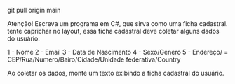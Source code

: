 git pull origin main

Atenção! Escreva um programa em C#, que sirva como uma ficha
cadastral. tente caprichar no layout, essa ficha cadastral 
deve coletar alguns dados do usuário:

1 - Nome
2 - Email
3 - Data de Nascimento
4 - Sexo/Genero
5 - Endereço/ = CEP/Rua/Numero/Bairo/Cidade/Unidade federativa/Country
 
Ao coletar os dados, monte um texto exibindo a 
ficha cadastral do usuário.